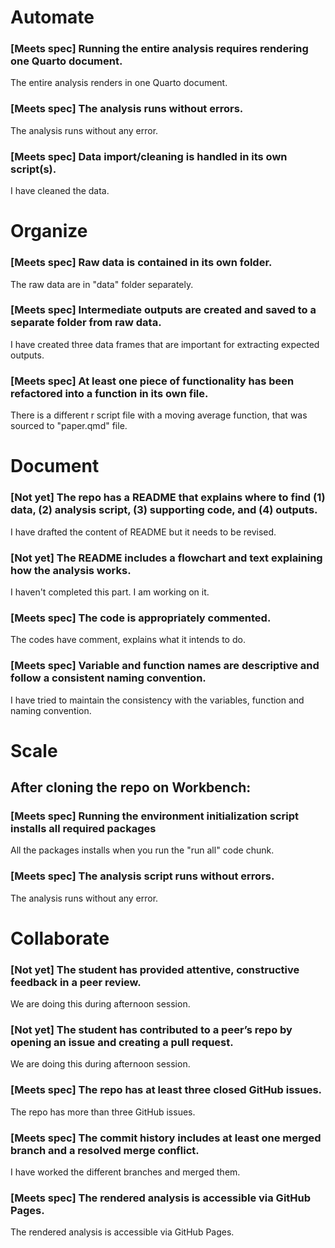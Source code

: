 # Automate

### [Meets spec] Running the entire analysis requires rendering one Quarto document.
The entire analysis renders in one Quarto document.

### [Meets spec] The analysis runs without errors.
The analysis runs without any error.

### [Meets spec] Data import/cleaning is handled in its own script(s).
I have cleaned the data.

# Organize

### [Meets spec] Raw data is contained in its own folder.
The raw data are in "data" folder separately.

### [Meets spec] Intermediate outputs are created and saved to a separate folder from raw data.
I have created three data frames that are important for extracting expected outputs.

### [Meets spec] At least one piece of functionality has been refactored into a function in its own file.
There is a different r script file with a moving average function, that was sourced to "paper.qmd" file.

# Document

### [Not yet] The repo has a README that explains where to find (1) data, (2) analysis script, (3) supporting code, and (4) outputs.
I have drafted the content of README but it needs to be revised.

### [Not yet] The README includes a flowchart and text explaining how the analysis works.
I haven't completed this part. I am working on it.

### [Meets spec] The code is appropriately commented.
The codes have comment, explains what it intends to do.

### [Meets spec] Variable and function names are descriptive and follow a consistent naming convention.
I have tried to maintain the consistency with the variables, function and naming convention.

# Scale

## After cloning the repo on Workbench:

### [Meets spec] Running the environment initialization script installs all required packages
All the packages installs when you run the "run all" code chunk.

### [Meets spec] The analysis script runs without errors.
The analysis runs without any error.

# Collaborate

### [Not yet] The student has provided attentive, constructive feedback in a peer review.
We are doing this during afternoon session.

### [Not yet] The student has contributed to a peer’s repo by opening an issue and creating a pull request.
We are doing this during afternoon session.

### [Meets spec] The repo has at least three closed GitHub issues.
The repo has more than three GitHub issues.

### [Meets spec] The commit history includes at least one merged branch and a resolved merge conflict.
I have worked the different branches and merged them.

### [Meets spec] The rendered analysis is accessible via GitHub Pages.
The rendered analysis is accessible via GitHub Pages.
